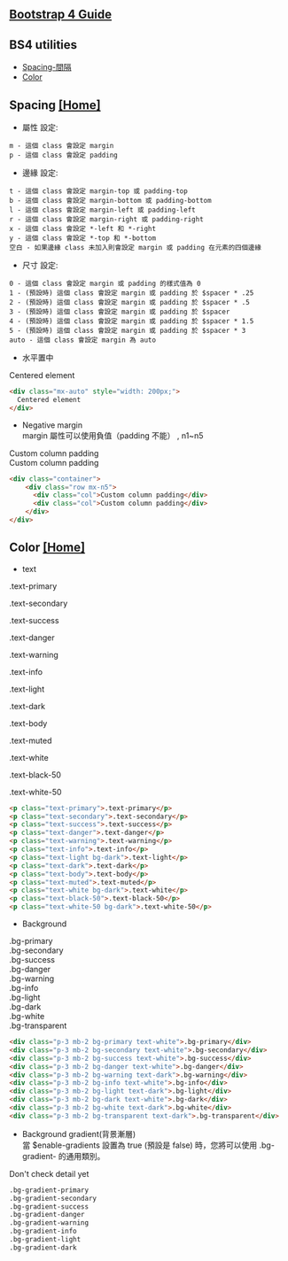 ## [Bootstrap 4 Guide](./bootstrap4_guide.md)
<!DOCTYPE html>
<html>
<head>
	<meta charset="UTF-8">
	<meta name="viewport" content="width=device-width, initial-scale=1.0">
	<meta http-equiv="X-UA-Compatible" content="ie=edge">
	<link rel="stylesheet" href="https://stackpath.bootstrapcdn.com/bootstrap/4.3.1/css/bootstrap.min.css" integrity="sha384-ggOyR0iXCbMQv3Xipma34MD+dH/1fQ784/j6cY/iJTQUOhcWr7x9JvoRxT2MZw1T" crossorigin="anonymous">
	<title>BS4 utilities</title>
</head>
<body>

<!-- Optional JavaScript -->
<!-- jQuery first, then Popper.js, then Bootstrap JS -->
<script src="https://code.jquery.com/jquery-3.3.1.slim.min.js" integrity="sha384-q8i/X+965DzO0rT7abK41JStQIAqVgRVzpbzo5smXKp4YfRvH+8abtTE1Pi6jizo" crossorigin="anonymous"></script>
<script src="https://cdnjs.cloudflare.com/ajax/libs/popper.js/1.14.7/umd/popper.min.js" integrity="sha384-UO2eT0CpHqdSJQ6hJty5KVphtPhzWj9WO1clHTMGa3JDZwrnQq4sF86dIHNDz0W1" crossorigin="anonymous"></script>
<script src="https://stackpath.bootstrapcdn.com/bootstrap/4.3.1/js/bootstrap.min.js" integrity="sha384-JjSmVgyd0p3pXB1rRibZUAYoIIy6OrQ6VrjIEaFf/nJGzIxFDsf4x0xIM+B07jRM" crossorigin="anonymous"></script>
</body>
</html>

## BS4 utilities
* [Spacing-間隔](#Spacing)
* [Color](#Color)


<a id="Spacing"></a>
## Spacing [[Home]](#)  

* 屬性 設定:
```
m - 這個 class 會設定 margin
p - 這個 class 會設定 padding
```

* 邊緣 設定:
```
t - 這個 class 會設定 margin-top 或 padding-top
b - 這個 class 會設定 margin-bottom 或 padding-bottom
l - 這個 class 會設定 margin-left 或 padding-left
r - 這個 class 會設定 margin-right 或 padding-right
x - 這個 class 會設定 *-left 和 *-right
y - 這個 class 會設定 *-top 和 *-bottom
空白 - 如果邊緣 class 未加入則會設定 margin 或 padding 在元素的四個邊緣
```

* 尺寸 設定:
```
0 - 這個 class 會設定 margin 或 padding 的樣式值為 0
1 - (預設時) 這個 class 會設定 margin 或 padding 於 $spacer * .25
2 - (預設時) 這個 class 會設定 margin 或 padding 於 $spacer * .5
3 - (預設時) 這個 class 會設定 margin 或 padding 於 $spacer
4 - (預設時) 這個 class 會設定 margin 或 padding 於 $spacer * 1.5
5 - (預設時) 這個 class 會設定 margin 或 padding 於 $spacer * 3
auto - 這個 class 會設定 margin 為 auto
```

* 水平置中  
<div class="mx-auto bg-light" style="width: 200px;">
  Centered element
</div>

```html
<div class="mx-auto" style="width: 200px;">
  Centered element
</div>
```

* Negative margin  
margin 屬性可以使用負值（padding 不能） , n1~n5  
<div class="container py-2 border">
	<div class="row mx-n5 bg-light">
	  <div class="col border">Custom column padding</div>
	  <div class="col border">Custom column padding</div>
	</div>
</div>

```html
<div class="container">
	<div class="row mx-n5">
	  <div class="col">Custom column padding</div>
	  <div class="col">Custom column padding</div>
	</div>
</div>
```


<a id="Color"></a>
## Color [[Home]](#)  

* text  
<p class="text-primary">.text-primary</p>
<p class="text-secondary">.text-secondary</p>
<p class="text-success">.text-success</p>
<p class="text-danger">.text-danger</p>
<p class="text-warning">.text-warning</p>
<p class="text-info">.text-info</p>
<p class="text-light bg-dark">.text-light</p>
<p class="text-dark">.text-dark</p>
<p class="text-body">.text-body</p>
<p class="text-muted">.text-muted</p>
<p class="text-white bg-dark">.text-white</p>
<p class="text-black-50">.text-black-50</p>
<p class="text-white-50 bg-dark">.text-white-50</p>

```html
<p class="text-primary">.text-primary</p>
<p class="text-secondary">.text-secondary</p>
<p class="text-success">.text-success</p>
<p class="text-danger">.text-danger</p>
<p class="text-warning">.text-warning</p>
<p class="text-info">.text-info</p>
<p class="text-light bg-dark">.text-light</p>
<p class="text-dark">.text-dark</p>
<p class="text-body">.text-body</p>
<p class="text-muted">.text-muted</p>
<p class="text-white bg-dark">.text-white</p>
<p class="text-black-50">.text-black-50</p>
<p class="text-white-50 bg-dark">.text-white-50</p>
```

* Background  
<div class="p-3 mb-2 bg-primary text-white">.bg-primary</div>
<div class="p-3 mb-2 bg-secondary text-white">.bg-secondary</div>
<div class="p-3 mb-2 bg-success text-white">.bg-success</div>
<div class="p-3 mb-2 bg-danger text-white">.bg-danger</div>
<div class="p-3 mb-2 bg-warning text-dark">.bg-warning</div>
<div class="p-3 mb-2 bg-info text-white">.bg-info</div>
<div class="p-3 mb-2 bg-light text-dark">.bg-light</div>
<div class="p-3 mb-2 bg-dark text-white">.bg-dark</div>
<div class="p-3 mb-2 bg-white text-dark">.bg-white</div>
<div class="p-3 mb-2 bg-transparent text-dark">.bg-transparent</div>

```html
<div class="p-3 mb-2 bg-primary text-white">.bg-primary</div>
<div class="p-3 mb-2 bg-secondary text-white">.bg-secondary</div>
<div class="p-3 mb-2 bg-success text-white">.bg-success</div>
<div class="p-3 mb-2 bg-danger text-white">.bg-danger</div>
<div class="p-3 mb-2 bg-warning text-dark">.bg-warning</div>
<div class="p-3 mb-2 bg-info text-white">.bg-info</div>
<div class="p-3 mb-2 bg-light text-dark">.bg-light</div>
<div class="p-3 mb-2 bg-dark text-white">.bg-dark</div>
<div class="p-3 mb-2 bg-white text-dark">.bg-white</div>
<div class="p-3 mb-2 bg-transparent text-dark">.bg-transparent</div>
```

* Background gradient(背景漸層)  
當 $enable-gradients 設置為 true (預設是 false) 時，您將可以使用 .bg-gradient- 的通用類別。  
<div class="alert alert-info" role="alert">
	Don't check detail yet
</div>

```html
.bg-gradient-primary
.bg-gradient-secondary
.bg-gradient-success
.bg-gradient-danger
.bg-gradient-warning
.bg-gradient-info
.bg-gradient-light
.bg-gradient-dark
```